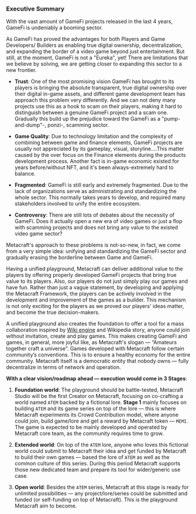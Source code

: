 ### Executive Summary

With the vast amount of GameFi projects released in the last 4 years, GameFi is undeniably a booming sector.

As GameFi has proved the advantages for both Players and Game Developers/ Builders as enabling true digital ownership, decentralization, and expanding the border of a video game beyond just entertainment. But still, at the moment, GameFi is not a "Eureka", yet! There are limitations that we believe by solving, we are getting closer to expanding this sector to a new frontier.

- **Trust**: One of the most promising vision GameFi has brought to its players is bringing the absolute transparent, true digital ownership over their digital in-game assets, and different game development team has approach this problem very differently. And we can not deny many projects use this as a hook to scam on their players, making it hard to distinguish between a genuine GameFi project and a scam one. Gradually this build up the prejudice toward the GameFi as a "pump-and-dump"-, ponzi-, scamming sector.

- **Game Quality**: Due to technology limitation and the complexity of combining between game and finance elements, GameFi projects are usually not appreciated by its gameplay, visual, storyline....This matter caused by the over focus on the Finance elements during the products development process. Another fact is in-game economic existed for years before/without NFT, and it's been always-extremely hard to balance.

- **Fragmented**: GameFi is still early and extremely fragmented. Due to the lack of organizations serve as administrating and standardizing the whole sector. This normally takes years to develop, and required many stakeholders involved to unify the entire ecosystem.

- **Controversy**: There are still lots of debates about the necessity of GameFi. Does it actually open a new era of video games or just a flop with scamming projects and does not bring any value to the existed video game sector?

Metacraft's approach to these problems is not-so-new, in fact, we come from a very simple idea: unifying and standardizing the GameFi sector and gradually erasing the borderline between Game and GameFi.

Having a unified playground, Metacraft can deliver additional value to the players by offering properly developed GameFi projects that bring true value to its players. Also, our players do not just simply play our games and have fun. Rather than just a vague statement, by developing and applying the Metacraft Framework, the players can be actively involved in the development and improvement of the games as a builder. This mechanism is not only exciting for the players as we proved our players' ideas matter, and become the true decision-makers.

A unified playground also creates the foundation to offer a tool for a mass collaboration inspired by [Wiki engine](https://en.wikipedia.org/wiki/Wiki_software) and Wikipedia story, anyone could join without invitation, create and play games. This makes creating GameFi and games, in general, more joyful like, as Metacraft's slogan — “Amateurs together craft a universe”. Games developed with Metacraft follow certain community’s conventions. This is to ensure a healthy economy for the entire community. Metacraft itself is a democratic entity that nobody owns — fully decentralize in terms of network and operation.

**With a clear vision/roadmap ahead — execution would come in 3 Stages**:

1. **Foundation world**: The playground should be battle-tested, Metacraft Studio will be the first Creator on Metacraft, focusing on co-crafting a world named `ATEM` backed by a fictional lore. **Stage 1** mainly focuses on building `ATEM` and its game series on top of the lore — this is where Metacraft experiments its Crowd Contribution model, where anyone could join, build game/lore and get a reward by Metacraft token — `MEMI`. The game is expected to be mainly developed and operated by Metacraft core team, as the community requires time to grow.

2. **Extended world**: On top of the `ATEM` lore, anyone who loves this fictional world could submit to Metacraft their idea and get funded by Metacraft to build their own games — based the lore of `ATEM` as well as the common culture of this series. During this period Metacraft supports those new dedicated team and prepare its tool for wider/generic use case.

3. **Open world**: Besides the `ATEM` series, Metacraft at this stage is ready for unlimited possibilities — any project/lore/series could be submitted and funded (or self-funding on top of Metacraft). This is the playground Metacraft aim to become.
